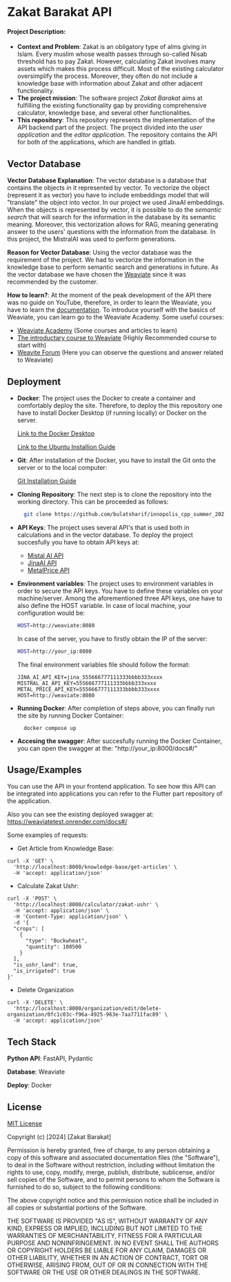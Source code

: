 
# Zakat Barakat API

#### **Project Description**:
- **Context and Problem**: Zakat is an obligatory type of alms giving in Islam. Every muslim whose wealth passes through so-called Nisab threshold has to pay Zakat. However, calculating Zakat involves many assets which makes this process difficult. Most of the existing calculator oversimplify the process. Moreover, they often do not include a knowledge base with information about Zakat and other adjacent functionality. 
- **The project mission**: The software project *Zakat Barakat* aims at fulfilling the existing functionality gap by providing comprehensive calculator, knowledge base, and several other functionalities.
- **This repository**: This repository represents the implementation of the API backend part of the project. The project divided into the *user application* and the *editor application*. The repository contains the API for both of the applications, which are handled in gitlab.


## Vector Database

**Vector Database Explanation**: The vector database is a database that contains the objects in it represented by vector. To vectorize the object (represent it as vector) you have to include embeddings model that will 
"translate" the object into vector. In our project we used JinaAI embeddings. When the objects is represented by vector, it is possible to do the *semantic search* that will search for the information
in the database by its semantic meaning. Moreover, this vectorization allows for RAG, meaning generating answer to the users' questions 
with the information from the database. In this project, the MistralAI was used to perform generations.

**Reason for Vector Database**: Using the vector database was the requirement of the project. We had to vectorize the information in the knowledge base to
perform semantic search and generations in future.  As the vector database we have chosen the [Weaviate](https://weaviate.io/) since it was recommended by the customer. 

**How to learn?**: At the  moment of the peak development of the API there was no guide on YouTube, therefore, in order to learn the Weaviate, you have to learn the [documentation](https://weaviate.io/developers/weaviate).
To introduce yourself with the basics of Weaviate, you can learn go to the Weaviate Academy. Some useful courses:
- [Weaviate Academy](https://weaviate.io/developers/academy) (Some courses and articles to learn)
- [The introductary course to Weaviate](https://weaviate.io/developers/academy/py/zero_to_mvp) (Highly Recommended course to start with)
- [Weavite Forum](https://forum.weaviate.io/) (Here you can observe the questions and answer related to Weaviate)






## Deployment

- **Docker**: The project uses the Docker to create a container and comfortably deploy the site. Therefore, to deploy the this repository one have to install Docker Desktop (if running locally) or Docker on the server.

  [Link to the Docker Desktop](https://www.docker.com/products/docker-desktop/)

  [Link to the Ubuntu Installion Guide](https://docs.docker.com/engine/install/ubuntu/)

- **Git**: After installation of the Docker, you have to install the Git onto the server or to the local computer:

  [Git Installation Guide](https://git-scm.com/book/en/v2/Getting-Started-Installing-Git)

- **Cloning Repository**: The next step is to clone the repository into the working directory. This can be proceeded as follows:
  ```bash
    git clone https://github.com/bulatsharif/innopolis_cpp_summer_2024.git
  ```

- **API Keys**: The project uses several API's that is used both in calculations and in the vector database. To deploy the project succesfully you have to obtain API keys at:
  - [Mistal AI API](https://mistral.ai/)
  - [JinaAI API](https://jina.ai/)
  - [MetalPrice API](https://metalpriceapi.com/)
- **Environment variables**: The project uses to environment variables in order to secure the API keys. You have to define these variables on your machine/server. Among the aforementioned three API keys, one have to also define the HOST variable. In case of local machine, your configuration would be: 
  ```bash
  HOST=http://weaviate:8080

  ```
  In case of the server, you have to firstly obtain the IP of the server:
  ```bash
  HOST=http://your_ip:8080
  ```
  The final environment variables file should follow the format:
  ```
  JINA_AI_API_KEY=jina_555666777111333bbbb333xxxx
  MISTRAL_AI_API_KEY=555666777111333bbbb333xxxx
  METAL_PRICE_API_KEY=555666777111333bbbb333xxxx
  HOST=http://weaviate:8080
  ```
- **Running Docker**: After completion of steps above, you can finally run the site by running Docker Container:
  ```
    docker compose up
  ```
- **Accesing the swagger**: After succesfully running the Docker Container, you can open the swagger at the: "http://your_ip:8000/docs#/"



## Usage/Examples


You can use the API in your frontend application. To see how this API can be integrated into applications you can refer to the Flutter part repository of the application. 

Also you can see the existing deployed swagger at: https://weaviatetest.onrender.com/docs#/

Some examples of requests:
- Get Article from Knowledge Base:
```
curl -X 'GET' \
  'http://localhost:8000/knowledge-base/get-articles' \
  -H 'accept: application/json'
```
- Calculate Zakat Ushr:
```
curl -X 'POST' \
  'http://localhost:8000/calculator/zakat-ushr' \
  -H 'accept: application/json' \
  -H 'Content-Type: application/json' \
  -d '{
  "crops": [
    {
      "type": "Buckwheat",
      "quantity": 100500
    }
  ],
  "is_ushr_land": true,
  "is_irrigated": true
}'
```
- Delete Organization
```
curl -X 'DELETE' \
  'http://localhost:8000/organization/edit/delete-organization/0fc1c03c-f96a-4925-963e-7aa7711fac89' \
  -H 'accept: application/json'
```
## Tech Stack

**Python API**: FastAPI, Pydantic

**Database**: Weaviate

**Deploy**: Docker


## License

[MIT License](https://choosealicense.com/licenses/mit/)

Copyright (c) [2024] [Zakat Barakat]

Permission is hereby granted, free of charge, to any person obtaining a copy
of this software and associated documentation files (the "Software"), to deal
in the Software without restriction, including without limitation the rights
to use, copy, modify, merge, publish, distribute, sublicense, and/or sell
copies of the Software, and to permit persons to whom the Software is
furnished to do so, subject to the following conditions:

The above copyright notice and this permission notice shall be included in all
copies or substantial portions of the Software.

THE SOFTWARE IS PROVIDED "AS IS", WITHOUT WARRANTY OF ANY KIND, EXPRESS OR
IMPLIED, INCLUDING BUT NOT LIMITED TO THE WARRANTIES OF MERCHANTABILITY,
FITNESS FOR A PARTICULAR PURPOSE AND NONINFRINGEMENT. IN NO EVENT SHALL THE
AUTHORS OR COPYRIGHT HOLDERS BE LIABLE FOR ANY CLAIM, DAMAGES OR OTHER
LIABILITY, WHETHER IN AN ACTION OF CONTRACT, TORT OR OTHERWISE, ARISING FROM,
OUT OF OR IN CONNECTION WITH THE SOFTWARE OR THE USE OR OTHER DEALINGS IN THE
SOFTWARE.

